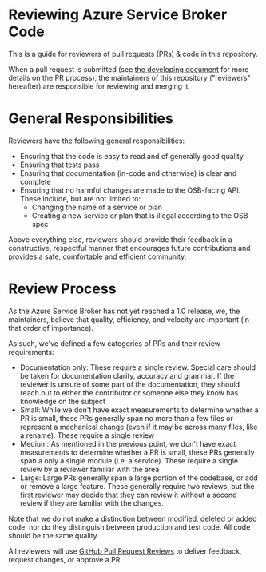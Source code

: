 # Reviewing Azure Service Broker Code

This is a guide for reviewers of pull requests (PRs) & code in this repository.

When a pull request is submitted (see 
[the developing document](./developing.md) for more details on the PR process),
the maintainers of this repository ("reviewers" hereafter) are responsible 
for reviewing and merging it.

# General Responsibilities

Reviewers have the following general responsibilities:

- Ensuring that the code is easy to read and of generally good quality
- Ensuring that tests pass
- Ensuring that documentation (in-code and otherwise) is clear and complete
- Ensuring that no harmful changes are made to the OSB-facing API. These include, but are
not limited to:
    - Changing the name of a service or plan
    - Creating a new service or plan that is illegal according to the OSB spec

Above everything else, reviewers should provide their feedback in a constructive, respectful
manner that encourages future contributions and provides a safe, comfortable and efficient
community.

# Review Process

As the Azure Service Broker has not yet reached a 1.0 release, we, the maintainers, believe
that quality, efficiency, and velocity are important (in that order of importance).

As such, we've defined a few categories of PRs and their review requirements:

- Documentation only: These require a single review. Special care should be taken
for documentation clarity, accuracy and grammar. If the reviewer is unsure of 
some part of the documentation, they should reach out to either the contributor
 or someone else they know has knowledge on the subject
- Small: While we don't have exact measurements to determine whether a PR is small,
these PRs generally span no more than a few files or represent a mechanical change
(even if it may be across many files, like a rename). These require a single review
- Medium: As mentioned in the previous point, we don't have exact measurements to 
determine whether a PR is small, these PRs generally span a only a single module 
(i.e. a service). These require a single review by a reviewer familiar with the area
- Large: Large PRs generally span a large portion of the codebase, or add or remove
a large feature. These generally require two reviews, but the first reviewer may 
decide that they can review it without a second review if they are familiar with
the changes.

Note that we do not make a distinction between modified, deleted or added code,
nor do they distinguish between production and test code. All code should be
the same quality.

All reviewers will use 
[GitHub Pull Request Reviews](https://help.github.com/articles/about-pull-request-reviews/)
to deliver feedback, request changes, or approve a PR.
